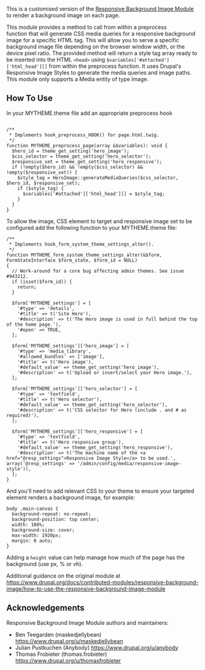 This is a customised version of the [Responsive Background Image Module](https://www.drupal.org/project/responsive_background_image) to render a background image on each page.

This module  provides a method to call from within a preprocess function that will generate CSS media queries for a responsive background image for a specific HTML tag. This will allow you to serve a specific background image file depending on the browser window width, or the device pixel ratio. The provided method will return a style tag array ready to be inserted into the HTML `<head>` using `$variables['#attached']['html_head'][]` from within the preprocess function. It uses Drupal's Responsive Image Styles to generate the media queries and image paths. This module only supports a Media entity of type Image.

## How To Use

In your MYTHEME.theme file add an appropriate preprocess hook
```

/**
 * Implements hook_preprocess_HOOK() for page.html.twig.
 */
function MYTHEME_preprocess_page(array &$variables): void {
  $hero_id = theme_get_setting('hero_image');
  $css_selector = theme_get_setting('hero_selector');
  $responsive_set = theme_get_setting('hero_responsive');
  if (!empty($hero_id) && !empty($css_selector) && !empty($responsive_set)) {
    $style_tag = HeroImage::generateMediaQueries($css_selector, $hero_id, $responsive_set);
    if ($style_tag) {
      $variables['#attached']['html_head'][] = $style_tag;
    }
  }
}
```

To allow the image, CSS element to target and responsive image set to be configured add the following function to your MYTHEME.theme file:
```
/**
 * Implements hook_form_system_theme_settings_alter().
 */
function MYTHEME_form_system_theme_settings_alter(&$form, FormStateInterface $form_state, $form_id = NULL)
{
  // Work-around for a core bug affecting admin themes. See issue #943212.
  if (isset($form_id)) {
    return;
  }

  $form['MYTHEME_settings'] = [
    '#type' => 'details',
    '#title' => t('Site Hero'),
    '#description' => t('The Hero image is used in full behind the top of the home page.'),
    '#open' => TRUE,
  ];

  $form['MYTHEME_settings']['hero_image'] = [
    '#type' => 'media_library',
    '#allowed_bundles' => ['image'],
    '#title' => t('Hero image'),
    '#default_value' => theme_get_setting('hero_image'),
    '#description' => t('Upload or insert/select your Hero image.'),
  ];

  $form['MYTHEME_settings']['hero_selector'] = [
    '#type' => 'textfield',
    '#title' => t('Hero selector'),
    '#default_value' => theme_get_setting('hero_selector'),
    '#description' => t('CSS selector for Hero (include . and # as required)'),
  ];

  $form['MYTHEME_settings']['hero_responsive'] = [
    '#type' => 'textfield',
    '#title' => t('Hero responsive group'),
    '#default_value' => theme_get_setting('hero_responsive'),
    '#description' => t('The machine name of the <a href="@resp_settings">Responsive Image Style</a> to be used.', array('@resp_settings' => '/admin/config/media/responsive-image-style')),
  ];
}
```

And you'll need to add relevant CSS to your theme to ensure your targeted element renders a background image, for example:
```
body .main-canvas {
  background-repeat: no-repeat;
  background-position: top center;
  width: 100%;
  background-size: cover;
  max-width: 1920px;
  margin: 0 auto;
}
```

Adding a `height` value can help manage how much of the page has the background (use px, % or vh).

Additional guidance on the original module at https://www.drupal.org/docs/contributed-modules/responsive-background-image/how-to-use-the-responsive-background-image-module

## Acknowledgements
Responsive Background Image Module authors and maintainers:
* Ben Teegarden (maskedjellybean) https://www.drupal.org/u/maskedjellybean
* Julian Pustkuchen (Anybody) https://www.drupal.org/u/anybody
* Thomas Frobieter (thomas.frobieter) https://www.drupal.org/u/thomasfrobieter
